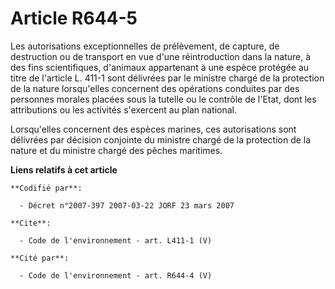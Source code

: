 # Article R644-5

Les autorisations exceptionnelles de prélèvement, de capture, de destruction ou de transport en vue d'une réintroduction dans
la nature, à des fins scientifiques, d'animaux appartenant à une espèce protégée au titre de l'article L. 411-1 sont
délivrées par le ministre chargé de la protection de la nature lorsqu'elles concernent des opérations conduites par des
personnes morales placées sous la tutelle ou le contrôle de l'Etat, dont les attributions ou les activités s'exercent au plan
national. 

Lorsqu'elles concernent des espèces marines, ces autorisations sont délivrées par décision conjointe du ministre chargé de la
protection de la nature et du ministre chargé des pêches maritimes.

**Liens relatifs à cet article**

	**Codifié par**:

	  - Décret n°2007-397 2007-03-22 JORF 23 mars 2007

	**Cite**:

	  - Code de l'environnement - art. L411-1 (V)

	**Cité par**:

	  - Code de l'environnement - art. R644-4 (V)
